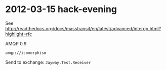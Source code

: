 # 2012-03-15 hack-evening

See http://readthedocs.org/docs/masstransit/en/latest/advanced/interop.html?highlight=rfc

AMQP 0.9

`amqp://isomorphism`

Send to exchange: `Jayway.Test.Receiver`